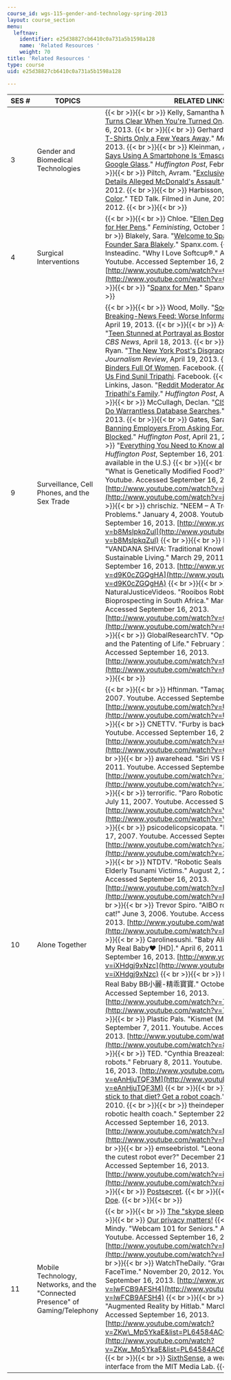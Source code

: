 ```yaml
---
course_id: wgs-115-gender-and-technology-spring-2013
layout: course_section
menu:
  leftnav:
    identifier: e25d38827cb6410c0a731a5b1598a128
    name: 'Related Resources '
    weight: 70
title: 'Related Resources '
type: course
uid: e25d38827cb6410c0a731a5b1598a128

---
```


| SES # | TOPICS | RELATED LINKS |
| --- | --- | --- |
| 3 | Gender and Biomedical Technologies |  {{< br >}}{{< br >}} Kelly, Samantha Murphy. "[This Dress Turns Clear When You're Turned On](http://mashable.com/2013/02/06/transparent-dress/)." _Mashable_, February 6, 2013. {{< br >}}{{< br >}} Gerhardt, Ryan. "[Touchscreen T-Shirts Only a Few Years Away](http://mashable.com/2013/02/15/armour39/)." _Mashable_, February 15, 2013. {{< br >}}{{< br >}} Kleinman, Alexis. "[Sergey Brin Says Using A Smartphone Is ‘Emasculating' In Push For Google Glass](http://www.huffingtonpost.com/2013/02/27/sergey-brin-emasculating_n_2776389.html?utm_hp_ref=tw)." _Huffington Post_, February 27, 2013. {{< br >}}{{< br >}} Piltch, Avram. "[Exclusive: Cyborg Steve Mann Details Alleged McDonald's Assault](http://blog.laptopmag.com/exclusive-cyborg-steve-mann-on-alleged-mcdonalds-assault)." _Laptop_, July 17, 2012. {{< br >}}{{< br >}} Harbisson, Neil. "[I Listen To Color](http://www.ted.com/talks/neil_harbisson_i_listen_to_color.html)." TED Talk. Filmed in June, 2012, posted in July, 2012. {{< br >}}{{< br >}}  |
| 4 | Surgical Interventions |  {{< br >}}{{< br >}} Chloe. "[Ellen Degeneres Endorses Bic for Her Pens](http://feministing.com/2012/10/15/ellen-degeneres-endorses-bic-for-her-pens/)." _Feministing_, October 15, 2012. {{< br >}}{{< br >}} Blakely, Sara. "[Welcome to Spanx.com from SPANX Founder Sara Blakely](http://www.spanx.com/category/index.jsp?categoryId=11636817)." Spanx.com. {{< br >}}{{< br >}} Insteadinc. "Why I Love Softcup®." April 26, 2011. Youtube. Accessed September 16, 2013. [http://www.youtube.com/watch?v=CcOmx0nFxak](http://www.youtube.com/watch?v=CcOmx0nFxak) {{< br >}}{{< br >}} "[Spanx for Men](http://www.spanx.com/mens-shapewear)." Spanx.com. {{< br >}}{{< br >}}  |
| 9 | Surveillance, Cell Phones, and the Sex Trade |  {{< br >}}{{< br >}} Wood, Molly. "[Social media as Breaking-News Feed: Worse Information, Faster](http://news.cnet.com/8301-31322_3-57580464-256/social-media-as-breaking-news-feed-worse-information-faster/)." _CNET_, April 19, 2013. {{< br >}}{{< br >}} Associated Press. "[Teen Stunned at Portrayal as Boston Bombing Suspect](https://www.staradvertiser.com/2013/04/18/breaking-news/teen-stunned-at-portrayal-as-possible-bombing-suspect-in-n-y-post/)." _CBS News_, April 18, 2013. {{< br >}}{{< br >}} Chittum, Ryan. "[The New York Post's Disgrace](http://www.cjr.org/the_audit/the_new_york_posts_disgrace.php)." _Columbia Journalism Review_, April 19, 2013. {{< br >}}{{< br >}} [Binders Full Of Women](https://www.facebook.com/BindersFullofWomen/). Facebook. {{< br >}}{{< br >}} [Help Us Find Sunil Tripathi](https://www.facebook.com/pages/Help-Us-Find-Sunil-Tripathi/403275636436466). Facebook. {{< br >}}{{< br >}} Linkins, Jason. "[Reddit Moderator Apologizes to Sunil Tripathi's Family](http://www.huffingtonpost.com/2013/04/19/reddit-sunil-tripathi-apologize_n_3117051.html)." _Huffington Post_, April 19, 2013. {{< br >}}{{< br >}} McCullagh, Declan. "[CISPA Permits Police to Do Warrantless Database Searches](http://news.cnet.com/8301-13578_3-57580268-38/cispa-permits-police-to-do-warrantless-database-searches/)." _CNET_, April 18, 2013. {{< br >}}{{< br >}} Gates, Sara. "[CISPA Amendment Banning Employers From Asking For Facebook Passwords Blocked](http://www.huffingtonpost.com/2013/04/21/cispa-amendment-facebook-passwords-blocked_n_3128507.html)." _Huffington Post_, April 21, 2013. {{< br >}}{{< br >}} "[Everything You Need to Know about CISPA (VIDEO)](http://videos.huffingtonpost.com/everything-you-need-to-know-about-cispa-517355277)." _Huffington Post_, September 16, 2013. (Video only available in the U.S.) {{< br >}}{{< br >}} AbbyMediaRoots. "What is Genetically Modified Food?" December 16, 2009. Youtube. Accessed September 16, 2016. [http://www.youtube.com/watch?v=jAP6ZtfP9ZQ](http://www.youtube.com/watch?v=jAP6ZtfP9ZQ) {{< br >}}{{< br >}} chrischiz. "NEEM – A Tree For Solving Global Problems." January 4, 2008. Youtube. Accessed September 16, 2013. [http://www.youtube.com/watch?v=b8MsIpkqZuI](http://www.youtube.com/watch?v=b8MsIpkqZuI) {{< br >}}{{< br >}} EcoWALKthetalk. "VANDANA SHIVA: Traditional Knowledge, Biodiversity and Sustainable Living." March 29, 2011. YouTube. Accessed September 16, 2013. [http://www.youtube.com/watch?v=d9K0cZGQgHA](http://www.youtube.com/watch?v=d9K0cZGQgHA) {{< br >}}{{< br >}} NaturalJusticeVideos. "Rooibos Robbery: A Story of Bioprospecting in South Africa." March 16, 2012. Youtube. Accessed September 16, 2013. [http://www.youtube.com/watch?v=GH5JF-n-rnA](http://www.youtube.com/watch?v=GH5JF-n-rnA) {{< br >}}{{< br >}} GlobalResearchTV. "Open Seeds: Biopiracy and the Patenting of Life." February 15, 2012. Youtube. Accessed September 16, 2013. [http://www.youtube.com/watch?v=tPMd4u1MCDg](http://www.youtube.com/watch?v=tPMd4u1MCDg) {{< br >}}{{< br >}}  |
| 10 | Alone Together |  {{< br >}}{{< br >}} Hftinman. "Tamagotchi." February 26. 2007. Youtube. Accessed September 16, 2013. [http://www.youtube.com/watch?v=UrMTKe9oChk](http://www.youtube.com/watch?v=UrMTKe9oChk) {{< br >}}{{< br >}} CNETTV. "Furby is back!" July 6, 2012. Youtube. Accessed September 16, 2013. [http://www.youtube.com/watch?v=650XF8seUmM](http://www.youtube.com/watch?v=650XF8seUmM) {{< br >}}{{< br >}} awarehead. "Siri VS Furby." October 19, 2011. Youtube. Accessed September 16, 2013. [http://www.youtube.com/watch?v=18UmoIu8lII](http://www.youtube.com/watch?v=18UmoIu8lII) {{< br >}}{{< br >}} terrorific. "Paro Robotic Seal from Japan." July 11, 2007. Youtube. Accessed September 16, 2013. [http://www.youtube.com/watch?v=Vx8mv87e6wE](http://www.youtube.com/watch?v=Vx8mv87e6wE) {{< br >}}{{< br >}} psicodelicopsicopata. "Paro Baby Seal." May 17, 2007. Youtube. Accessed September 16, 2013. [http://www.youtube.com/watch?v=3npV-npZkxI](http://www.youtube.com/watch?v=3npV-npZkxI) {{< br >}}{{< br >}} NTDTV. "Robotic Seals Help Heal Japan’s Elderly Tsunami Victims." August 2, 2011. Youtube. Accessed September 16, 2013. [http://www.youtube.com/watch?v=PNw4oicWmWU](http://www.youtube.com/watch?v=PNw4oicWmWU) {{< br >}}{{< br >}} Trevor Spiro. "AIBO robot playing with a cat!" June 3, 2006. Youtube. Accessed September 16, 2013. [http://www.youtube.com/watch?v=NKAeihiy5Ck](http://www.youtube.com/watch?v=NKAeihiy5Ck) {{< br >}}{{< br >}} Carolinesushi. "Baby Alive How to play with My Real Baby♥ \[HD\]." April 6, 2011. Youtube. Accessed September 16, 2013. [http://www.youtube.com/watch?v=iXHdgj9xNzc](http://www.youtube.com/watch?v=iXHdgj9xNzc) {{< br >}}{{< br >}} HKTOYSRUS. "My Real Baby BB小麗-精乖寶寶." October 19. 2010. Youtube. Accessed September 16, 2013. [http://www.youtube.com/watch?v=7dv4IOWyf6w](http://www.youtube.com/watch?v=7dv4IOWyf6w) {{< br >}}{{< br >}} Plastic Pals. "Kismet (MIT A.I. Lab)." September 7, 2011. Youtube. Accessed September 16, 2013. [http://www.youtube.com/watch?v=8KRZX5KL4fA](http://www.youtube.com/watch?v=8KRZX5KL4fA) {{< br >}}{{< br >}} TED. "Cynthia Breazeal: The rise of personal robots." February 8, 2011. Youtube. Accessed September 16, 2013. [http://www.youtube.com/watch?v=eAnHjuTQF3M](http://www.youtube.com/watch?v=eAnHjuTQF3M) {{< br >}}{{< br >}} Hornyak, Tim. "[Can’t stick to that diet? Get a robot coach](https://www.cnet.com/news/cant-stick-to-that-diet-get-a-robot-coach/)." _CNET_, April 28, 2010. {{< br >}}{{< br >}} theindependent. "Atom – a robotic health coach." September 22, 2009. Youtube. Accessed September 16, 2013. [http://www.youtube.com/watch?v=M6fSSWFShhM](http://www.youtube.com/watch?v=M6fSSWFShhM) {{< br >}}{{< br >}} emseebristol. "Leonardo Robot – isn’t this the cutest robot ever?" December 21, 2008. Youtube. Accessed September 16, 2013. [http://www.youtube.com/watch?v=ilmDN2e\_Flc](http://www.youtube.com/watch?v=ilmDN2e_Flc) {{< br >}}{{< br >}} [Postsecret](http://www.postsecret.com/). {{< br >}}{{< br >}} [Dear Jane Doe](http://webelieveyou.tumblr.com/). {{< br >}}{{< br >}}  |
| 11 | Mobile Technology, Networks, and the "Connected Presence" of Gaming/Telephony |  {{< br >}}{{< br >}} [The "skype sleep" tag on Tumblr](http://www.tumblr.com/tagged/skype-sleep). {{< br >}}{{< br >}} [Our privacy matters!](http://ourprivacymattersproject.ca/) {{< br >}}{{< br >}} Mindy. "Webcam 101 for Seniors." August 21, 2011. Youtube. Accessed September 16, 2013. [http://www.youtube.com/watch?v=FcN08Tg3PWw](http://www.youtube.com/watch?v=FcN08Tg3PWw) {{< br >}}{{< br >}} WatchTheDaily. "Granny Tech: How to use FaceTime." November 20, 2012. Youtube. Accessed September 16, 2013. [http://www.youtube.com/watch?v=lwFCB9AFSH4](http://www.youtube.com/watch?v=lwFCB9AFSH4) {{< br >}}{{< br >}} cmMerlin. "Augmented Reality by Hitlab." March 28, 2007. Youtube. Accessed September 16, 2013. [http://www.youtube.com/watch?v=ZKw\_Mp5YkaE&list=PL64584AC6FD1EE047&index=2](http://www.youtube.com/watch?v=ZKw_Mp5YkaE&list=PL64584AC6FD1EE047&index=2) {{< br >}}{{< br >}} [SixthSense](https://www.media.mit.edu/publications/sixthsense-a-wearable-gestural-interface-2/), a wearable gestural interface from the MIT Media Lab. {{< br >}}{{< br >}}